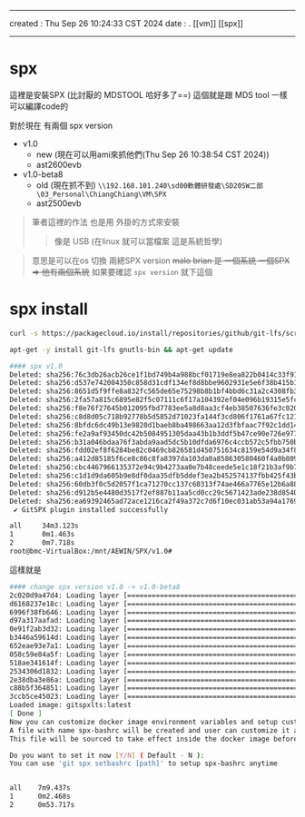 -------------------------------------------------------------------------------
created	:	Thu Sep 26 10:24:33 CST 2024
date	:	.
[[vm]] [[spx]]

-------------------------------------------------------------------------------

#  spx   #
這裡是安裝SPX (比討厭的 MDSTOOL 哈好多了==)
這個就是跟 MDS tool 一樣 可以編譯code的

對於現在 有兩個 spx version
+ v1.0
  - new (現在可以用ami來抓他們(Thu Sep 26 10:38:54 CST 2024))
  - ast2600evb
+ v1.0-beta8
  - old (現在抓不到)
  `\\192.168.101.240\sd00軟體研發處\SD20SW二部\03_Personal\ChiangChiang\VM\SPX`
  - ast2500evb
> 筆者這裡的作法 也是用 外掛的方式來安裝
>> 像是 USB (在linux 就可以當檔案 這是系統哲學)

> 意思是可以在os 切換 兩總SPX version
~~malo brian 是 一個系統 一個SPX => 他有兩個系統~~
如果要確認  `spx version` 就下這個

#  spx install #
```bash			================start================
curl -s https://packagecloud.io/install/repositories/github/git-lfs/script.deb.sh | sudo bash
```

```bash			================start================
apt-get -y install git-lfs gnutls-bin && apt-get update
```

```bash			================start================
#### spx v1.0
Deleted: sha256:76c3db26acb26ce1f1bd749b4a988bcf01719e8ea822b0414c33f91ba1266f43
Deleted: sha256:d537e742004350c858d31cdf134ef8d8bbe9602931e5e6f38b415b18bfa2b849
Deleted: sha256:8651d5f9ffe8a832fc565de65e75298b8b1bf4bbd6c31a2c4308fb32cedeb95d
Deleted: sha256:2fa57a815c6895e82f5c07111c6f17a104392ef04e096b19315e5fc3c5b0bf6a
Deleted: sha256:f8e76f27645b012095fbd7783ee5a8d8aa3cf4eb38507636fe3c0209bf7328ba
Deleted: sha256:c8d8d05c718b92778b5d5852d71023fa144f3cd806f1761a67fc121471ab00e6
Deleted: sha256:8bfdc6dc49b13e9820d1baeb8ba498663aa12d3fbfaac7f92c1dd1416a921bc0
Deleted: sha256:fe2a9af93450dc42b5084951305daa43b1b3ddf5b47ce90e726e977dff42dd92
Deleted: sha256:b31a046bdaa76f3abda9aad5dc5b10dfda6976c4ccb572c5fbb750b4c0c49a30
Deleted: sha256:fdd02ef8f6284be82c0469cb826581d450751634c8159e54d9a34f8c7044ce75
Deleted: sha256:a412d85185f6ce8c86c8fa8397da103da0a858630580460f4a0b809493a673a5
Deleted: sha256:cbc4467966135372e94c9b4273aa0e7b48ceede5e1c18f21b3af9b725676af59
Deleted: sha256:c1d1d9da605b9e8df0daa35dfb5ddef3ea2b452574137fbb425f43bee509568c
Deleted: sha256:60db3f0c5d2057f1ca71270cc137c60313f74ae466a7765e12b6a88ba82023fc
Deleted: sha256:d912b5e4480d3517f2ef887b11aa5cd0cc29c5671423ade238d8540c139cb98e
Deleted: sha256:ea69392465ad72ace1216ca2f49a372c7d6f10ec031ab53a94a17699c9ab4185
 ✔ GitSPX plugin installed successfully

all     34m3.123s
1       0m1.463s
2       0m7.718s
root@bmc-VirtualBox:/mnt/AEWIN/SPX/v1.0#
```
這樣就是


```bash			================start================
#### change spx version v1.0 -> v1.0-beta8
2c020d9a47d4: Loading layer [==================================================>]  23.55kB/23.55kB
d6168237e18c: Loading layer [==================================================>]  36.35kB/36.35kB
6996f38fb646: Loading layer [==================================================>]  13.82kB/13.82kB
d97a317aafad: Loading layer [==================================================>]  11.26kB/11.26kB
0e91f2ab3d32: Loading layer [==================================================>]  28.67kB/28.67kB
b3446a59614d: Loading layer [==================================================>]   5.12kB/5.12kB
652eae93e7a1: Loading layer [==================================================>]  4.096kB/4.096kB
058c59e84a5f: Loading layer [==================================================>]  4.096kB/4.096kB
518ae341614f: Loading layer [==================================================>]    150kB/150kB
2534306d1832: Loading layer [==================================================>]  6.144kB/6.144kB
2e38dba3e86a: Loading layer [==================================================>]   2.56kB/2.56kB
c88b5f364851: Loading layer [==================================================>]  3.584kB/3.584kB
3ccb5ce45023: Loading layer [==================================================>]  4.096kB/4.096kB
Loaded image: gitspxlts:latest
[ Done ]
Now you can customize docker image environment variables and setup custom alias inside it.
A file with name spx-bashrc will be created and user can customize it as they want.
This file will be sourced to take effect inside the docker image before processing any command

Do you want to set it now [Y/N] ( Default - N ):
You can use 'git spx setbashrc [path]' to setup spx-bashrc anytime


all    7m9.437s
1      0m2.468s
2      0m53.717s
```
